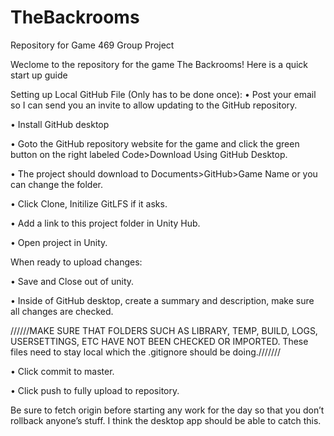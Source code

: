# TheBackrooms
Repository for Game 469 Group Project

Weclome to the repository for the game The Backrooms! Here is a quick start up guide

Setting up Local GitHub File (Only has to be done once): • Post your email so I can send you an invite to allow updating to the GitHub repository.

• Install GitHub desktop

• Goto the GitHub repository website for the game and click the green button on the right labeled Code>Download Using GitHub Desktop.

• The project should download to Documents>GitHub>Game Name or you can change the folder.

• Click Clone, Initilize GitLFS if it asks.

• Add a link to this project folder in Unity Hub.

• Open project in Unity.

When ready to upload changes:

• Save and Close out of unity.

• Inside of GitHub desktop, create a summary and description, make sure all changes are checked.

//////MAKE SURE THAT FOLDERS SUCH AS LIBRARY, TEMP, BUILD, LOGS, USERSETTINGS, ETC HAVE NOT BEEN CHECKED OR IMPORTED. 
These files need to stay local which the .gitignore should be doing.///////

• Click commit to master.

• Click push to fully upload to repository.

Be sure to fetch origin before starting any work for the day so that you don’t rollback anyone’s stuff. I think the desktop app should be able to catch this.
